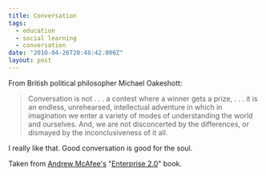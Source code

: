 ```yaml
---
title: Conversation
tags:
  - education
  - social learning
  - conversation
date: "2010-04-26T20:48:42.000Z"
layout: post
---
```


From British political philosopher Michael Oakeshott:

> Conversation is not . . . a contest where a winner gets a prize, . . . it is an endless, unrehearsed, intellectual adventure in which in imagination we enter a variety of modes of understanding the world and ourselves. And, we are not disconcerted by the differences, or dismayed by the inconclusiveness of it all.
> 

I really like that. Good conversation is good for the soul.

Taken from [Andrew McAfee's][0] "[Enterprise 2.0][1]" book.


[0]: http://andrewmcafee.org/
[1]: http://www.amazon.com/Enterprise-2-0-Collaborative-Organizations-Challenges/dp/1422125874/ref=sr_1_2?ie=UTF8&s=books&qid=1272314809&sr=8-2
